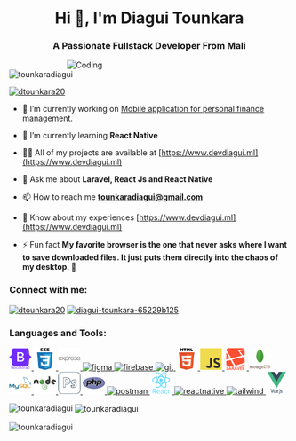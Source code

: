 <h1 align="center">Hi 👋, I'm Diagui Tounkara</h1>
<h3 align="center">A Passionate Fullstack Developer From Mali</h3>
<img alt="Coding" align="right" width="400" src="https://media3.giphy.com/media/qgQUggAC3Pfv687qPC/giphy.gif?cid=ecf05e47aefhs5tlsksgq23iivpdnnc8xrpai0la1roza864&ep=v1_gifs_search&rid=giphy.gif&ct=g"/>
<p align="left"> <img src="https://komarev.com/ghpvc/?username=tounkaradiagui&label=Profile%20views&color=0e75b6&style=flat" alt="tounkaradiagui" /> </p>

<p align="left"> <a href="https://twitter.com/dtounkara20" target="blank"><img src="https://img.shields.io/twitter/follow/dtounkara20?logo=twitter&style=for-the-badge" alt="dtounkara20" /></a> </p>

- 🔭 I’m currently working on [Mobile application for personal finance management.](https://github.com/tounkaradiagui/Track_Finances)

- 🌱 I’m currently learning **React Native**

- 👨‍💻 All of my projects are available at [https://www.devdiagui.ml](https://www.devdiagui.ml)

- 💬 Ask me about **Laravel, React Js and React Native**

- 📫 How to reach me **tounkaradiagui@gmail.com**

- 📄 Know about my experiences [https://www.devdiagui.ml](https://www.devdiagui.ml)

- ⚡ Fun fact **My favorite browser is the one that never asks where I want to save downloaded files. It just puts them directly into the chaos of my desktop. 📂**

<h3 align="left">Connect with me:</h3>
<p align="left">
<a href="https://twitter.com/dtounkara20" target="blank"><img align="center" src="https://raw.githubusercontent.com/rahuldkjain/github-profile-readme-generator/master/src/images/icons/Social/twitter.svg" alt="dtounkara20" height="30" width="40" /></a>
<a href="https://linkedin.com/in/diagui-tounkara-65229b125" target="blank"><img align="center" src="https://raw.githubusercontent.com/rahuldkjain/github-profile-readme-generator/master/src/images/icons/Social/linked-in-alt.svg" alt="diagui-tounkara-65229b125" height="30" width="40" /></a>
</p>

<h3 align="left">Languages and Tools:</h3>
<p align="left"> <a href="https://getbootstrap.com" target="_blank" rel="noreferrer"> <img src="https://raw.githubusercontent.com/devicons/devicon/master/icons/bootstrap/bootstrap-plain-wordmark.svg" alt="bootstrap" width="40" height="40"/> </a> <a href="https://www.w3schools.com/css/" target="_blank" rel="noreferrer"> <img src="https://raw.githubusercontent.com/devicons/devicon/master/icons/css3/css3-original-wordmark.svg" alt="css3" width="40" height="40"/> </a> <a href="https://expressjs.com" target="_blank" rel="noreferrer"> <img src="https://raw.githubusercontent.com/devicons/devicon/master/icons/express/express-original-wordmark.svg" alt="express" width="40" height="40"/> </a> <a href="https://www.figma.com/" target="_blank" rel="noreferrer"> <img src="https://www.vectorlogo.zone/logos/figma/figma-icon.svg" alt="figma" width="40" height="40"/> </a> <a href="https://firebase.google.com/" target="_blank" rel="noreferrer"> <img src="https://www.vectorlogo.zone/logos/firebase/firebase-icon.svg" alt="firebase" width="40" height="40"/> </a> <a href="https://git-scm.com/" target="_blank" rel="noreferrer"> <img src="https://www.vectorlogo.zone/logos/git-scm/git-scm-icon.svg" alt="git" width="40" height="40"/> </a> <a href="https://www.w3.org/html/" target="_blank" rel="noreferrer"> <img src="https://raw.githubusercontent.com/devicons/devicon/master/icons/html5/html5-original-wordmark.svg" alt="html5" width="40" height="40"/> </a> <a href="https://developer.mozilla.org/en-US/docs/Web/JavaScript" target="_blank" rel="noreferrer"> <img src="https://raw.githubusercontent.com/devicons/devicon/master/icons/javascript/javascript-original.svg" alt="javascript" width="40" height="40"/> </a> <a href="https://laravel.com/" target="_blank" rel="noreferrer"> <img src="https://raw.githubusercontent.com/devicons/devicon/master/icons/laravel/laravel-plain-wordmark.svg" alt="laravel" width="40" height="40"/> </a> <a href="https://www.mongodb.com/" target="_blank" rel="noreferrer"> <img src="https://raw.githubusercontent.com/devicons/devicon/master/icons/mongodb/mongodb-original-wordmark.svg" alt="mongodb" width="40" height="40"/> </a> <a href="https://www.mysql.com/" target="_blank" rel="noreferrer"> <img src="https://raw.githubusercontent.com/devicons/devicon/master/icons/mysql/mysql-original-wordmark.svg" alt="mysql" width="40" height="40"/> </a> <a href="https://nodejs.org" target="_blank" rel="noreferrer"> <img src="https://raw.githubusercontent.com/devicons/devicon/master/icons/nodejs/nodejs-original-wordmark.svg" alt="nodejs" width="40" height="40"/> </a> <a href="https://www.photoshop.com/en" target="_blank" rel="noreferrer"> <img src="https://raw.githubusercontent.com/devicons/devicon/master/icons/photoshop/photoshop-line.svg" alt="photoshop" width="40" height="40"/> </a> <a href="https://www.php.net" target="_blank" rel="noreferrer"> <img src="https://raw.githubusercontent.com/devicons/devicon/master/icons/php/php-original.svg" alt="php" width="40" height="40"/> </a> <a href="https://postman.com" target="_blank" rel="noreferrer"> <img src="https://www.vectorlogo.zone/logos/getpostman/getpostman-icon.svg" alt="postman" width="40" height="40"/> </a> <a href="https://reactjs.org/" target="_blank" rel="noreferrer"> <img src="https://raw.githubusercontent.com/devicons/devicon/master/icons/react/react-original-wordmark.svg" alt="react" width="40" height="40"/> </a> <a href="https://reactnative.dev/" target="_blank" rel="noreferrer"> <img src="https://reactnative.dev/img/header_logo.svg" alt="reactnative" width="40" height="40"/> </a> <a href="https://tailwindcss.com/" target="_blank" rel="noreferrer"> <img src="https://www.vectorlogo.zone/logos/tailwindcss/tailwindcss-icon.svg" alt="tailwind" width="40" height="40"/> </a> <a href="https://vuejs.org/" target="_blank" rel="noreferrer"> <img src="https://raw.githubusercontent.com/devicons/devicon/master/icons/vuejs/vuejs-original-wordmark.svg" alt="vuejs" width="40" height="40"/> </a> </p>

<p><img align="left" src="https://github-readme-stats.vercel.app/api/top-langs?username=tounkaradiagui&show_icons=true&locale=en&layout=compact" alt="tounkaradiagui" /></p>

<p>&nbsp;<img align="center" src="https://github-readme-stats.vercel.app/api?username=tounkaradiagui&show_icons=true&locale=en" alt="tounkaradiagui" /></p>

<p><img align="center" src="https://github-readme-streak-stats.herokuapp.com/?user=tounkaradiagui&" alt="tounkaradiagui" /></p>
